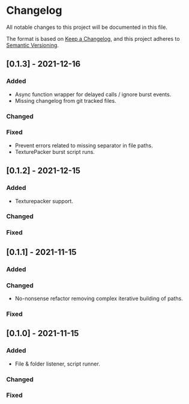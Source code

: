 # Changelog

All notable changes to this project will be documented in this file.

The format is based on [Keep a Changelog](https://keepachangelog.com/en/1.0.0/),
and this project adheres to [Semantic Versioning](https://semver.org/spec/v2.0.0.html).

## [0.1.3] - 2021-12-16

### Added

- Async function wrapper for delayed calls / ignore burst events.
- Missing changelog from git tracked files.

### Changed

### Fixed

- Prevent errors related to missing separator in file paths.
- TexturePacker burst script runs.

## [0.1.2] - 2021-12-15

### Added

- Texturepacker support.

### Changed

### Fixed

## [0.1.1] - 2021-11-15

### Added

### Changed

- No-nonsense refactor removing complex iterative building of paths.

### Fixed

## [0.1.0] - 2021-11-15

### Added

- File & folder listener, script runner.

### Changed

### Fixed

